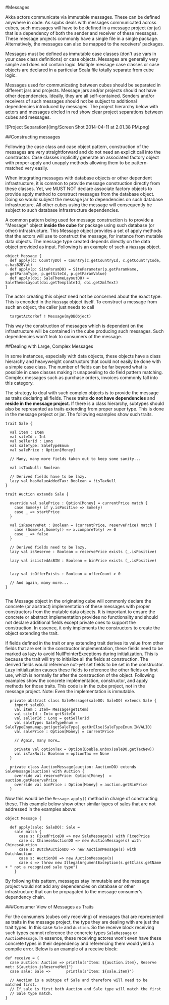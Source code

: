 
#Messages

Akka actors communicate via immutable messages. These can be defined anywhere in code. As squbs deals with messages communicated across cubes, such messages will have to be defined in a message project (or jar) that is a dependency of both the sender and receiver of these messages. These message projects commonly have a single file in a single package. Alternatively, the messages can also be mapped to the receivers' packages.

Messages must be defined as immutable case classes (don't use vars in your case class definitions) or case objects. Messages are generally very simple and does not contain logic. Multiple message case classes or case objects are declared in a particular Scala file totally separate from cube logic.

Messages used for communicating between cubes should be separated in different jars and projects. Message jars and/or projects should not have other dependencies. Ideally, they are all self-contained. Senders and/or receivers of such messages should not be subject to additional dependencies introduced by messages. The project hierarchy below with actors and messages circled in red show clear project separations between cubes and messages.

![Project Separation](img/Screen Shot 2014-04-11 at 2.01.38 PM.png)

##Constructing messages

Following the case class and case object pattern, construction of the messages are very straightforward and do not need an explicit call into the constructor. Case classes implicitly generate an associated factory object with proper apply and unapply methods allowing them to be pattern-matched very easily.

When integrating messages with database objects or other dependent infrastructure, it is common to provide message construction directly from these classes. Yet, we MUST NOT declare associate factory objects to provide apply method to construct messages from the database object. Doing so would subject the message jar to dependencies on such database infrastructure. All other cubes using the message will consequently be subject to such database infrastructure dependencies.

A common pattern being used for message construction is to provide a "Message" object **inside the cube** for package using such database (or other) infrastructure. This Message object provides a set of apply methods that the actors will use to construct the message, for instance from mutable data objects. The message type created depends directly on the data object provided as input. Following is an example of such a `Message` object.

```
object Message {
  def apply(c: CountryDO) = Country(c.getCountryId, c.getCountryCode, c.hasB2BVat)
  def apply(p: SiteParamDO) = SiteParameter(p.getParamName, p.getParamType, p.getSiteId, p.getParamValue)
  def apply(doi: SaleThemeLayoutDO) = SaleThemeLayout(doi.getTemplateId, doi.getXmlText)
}
```

The actor creating this object need not be concerned about the exact type. This is encoded in the `Message` object itself. To construct a message from such an object, the caller just needs to call

```
  targetActorRef ! Message(myDBObject)
```

This way the construction of messages which is dependent on the infrastructure will be contained in the cube producing such messages. Such dependencies won't leak to consumers of the message.

##Dealing with Large, Complex Messages

In some instances, especially with data objects, these objects have a class hierarchy and heavyweight constructors that could not easily be done with a simple case class. The number of fields can be far beyond what is possible in case classes making it unappealing to do field pattern matching. Complex messages such as purchase orders, invoices commonly fall into this category.

The strategy to deal with such complex objects is to provide the message as traits declaring all fields. These traits **do not have dependencies** and **reside in the message project**. If there is a class hierarchy, subtypes should also be represented as traits extending from proper super type. This is done in the message project or jar. The following examples show such traits.

```
trait Sale {

  val item : Item
  val siteId : Int
  val sellerId : Long
  val saleType: SaleTypeEnum
  val salePrice : Option[Money]
  
  // Many, many more fields taken out to keep some sanity...
  
  val isTaxNull: Boolean

  // Derived fields have to be lazy.
  lazy val hasValueAddedTax: Boolean = !isTaxNull
}
```

```  
trait Auction extends Sale {

  override val salePrice : Option[Money] = currentPrice match {
    case Some(y) if y.isPositive => Some(y)
    case _ => startPrice
  }

  val isReserveMet : Boolean = (currentPrice, reservePrice) match {
    case (Some(x),Some(y)) => x.compareTo(y) >= 0
    case _ => false
  }

  // Derived fields need to be lazy.
  lazy val isReserve : Boolean = reservePrice exists (_.isPositive)

  lazy val isListedAsBIN : Boolean = binPrice exists (_.isPositive)


  lazy val isOfferExists : Boolean = offerCount > 0
  
  // And again, many more...
}
  
```

The Message object in the originating cube will commonly declare the concrete (or abstract) implementation of these messages with proper constructors from the mutable data objects. It is important to ensure the concrete or abstract implementation provides no functionality and should not declare additional fields except private ones to support the construction. In essence, it only implements the constructors to create the object extending the trait.

If fields defined in the trait or any extending trait derives its value from other fields that are set in the constructor implementation, these fields need to be marked as lazy to avoid NullPointerExceptions during initialization. This is because the trait will try to initialize all the fields at construction. The derived fields would reference not-yet set fields to be set in the constructor. Lazy initialization causes these fields to reference the other fields on first use, which is normally far after the construction of the object. Following examples show the concrete implementation, constructor, and apply methods for those traits. This code is in the cube project, not in the message project. Note: Even the implementation is immutable.

```
  private abstract class SaleMessage(saleDO: SaleDO) extends Sale {
    import saleDO._
    val item : Item= Message(getItem)
    val siteId : Int= getSiteId
    val sellerId : Long = getSellerId
    val saleType: SaleTypeEnum = SaleTypeEnum.map.get(getSaleType).getOrElse(SaleTypeEnum.INVALID)
    val salePrice : Option[Money] = currentPrice
    
    // Again, many more…
    
    private val optionTax = Option(Double.unbox(saleDO.getTaxNew)) 
    val isTaxNull: Boolean = optionTax == None
  }
```

```
  private class AuctionMessage(auction: AuctionDO) extends SaleMessage(auction) with Auction {
    override val reservePrice: Option[Money]  = auction.getReservePrice
    override val binPrice : Option[Money] = auction.getBinPrice
  }

```

Now this would be the `Message.apply()`  method in charge of constructing these. This example below show other similar types of sales that are not addressed in the examples above:

```
object Message {

  def apply(sale: SaleDO): Sale =
    sale match {
      case s: FixedPriceDO => new SaleMessage(s) with FixedPrice
      case s: ChineseAuctionDO => new AuctionMessage(s) with ChineseAuction
      case s: DutchAuctionDO => new AuctionMessage(s) with DutchAuction
      case s: AuctionDO => new AuctionMessage(s)
      case s => throw new IllegalArgumentException(s.getClass.getName + " not a recognized sale type")
    }
```

By following this pattern, messages stay immutable and the message project would not add any dependencies on database or other infrastructure that can be propagated to the message consumer's dependency chain.

###Consumer View of Messages as Traits

For the consumers (cubes only receiving) of messages that are represented as traits in the message project, the type they are dealing with are just the trait types. In this case `Sale` and `Auction`. So the receive block receiving such types cannot reference the concrete types `SaleMessage` or `AuctionMessage`. In essence, these receiving actores won't even have these concrete types in their dependency and referencing them would yield a compile error. Below is an example of a receive block:

```
def receive = {
  case auction: Auction => println(s"Item: ${auction.item}, Reserve met: ${auction.isReserveMet}")
  case sale: Sale =>       println(s"Item: ${sale.item}")
  
  // Auction is a subtype of Sale and therefore will need to be matched first.
  // If sale is first both Auction and Sale type will match the first 
  // Sale type match.
}

``` 


